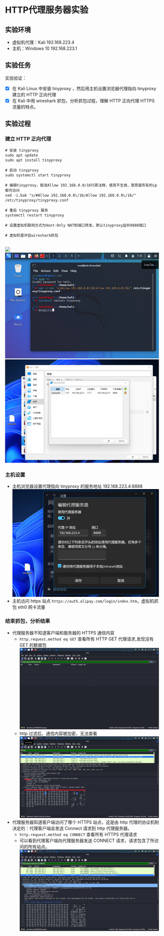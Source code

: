 # HTTP代理服务器实验 

## 实验环境

* 虚拟机代理：Kali 192.168.223.4
* 主机：Windows 10 192.168.223.1

## 实验任务
实验验证：
- [x] 在 Kali Linux 中安装 tinyproxy ，然后用主机设置浏览器代理指向 tinyproxy 建立的 HTTP 正向代理
- [x] 在 Kali 中用 wireshark 抓包，分析抓包过程，理解 HTTP 正向代理 HTTPS 流量的特点。

## 实验过程

### 建立 HTTP 正向代理

```shell
# 安装 tinyproxy
sudo apt update 
sudo apt install tinyproxy

# 启动 tinyproxy
sudo systemctl start tinyproxy

# 编辑tinyproxy，取消Allow 192.168.0.0/16行首注释，使其不生效，意思是所有的ip都可访问
sed -i.bak "s/#Allow 192.168.0.0\/16/Allow 192.168.0.0\/16/" /etc/tinyproxy/tinyproxy.conf

# 重启 tinyproxy 服务
systemctl restart tinyproxy

# 设置虚拟机联网方式为Host-Only NAT和端口转发，默认tinyproxy监听8888端口

# 虚拟机里开启wireshark抓包


```
![](./img/kali的ip.png)
![](./img/初始设置.png)
![](./img/端口转发.png)

### 主机设置

* 主机浏览器设置代理指向 tinyproxy 的服务地址 192.168.223.4:8888
  ![](./img/设置代理.png)
* 主机访问 https 站点 `https://auth.alipay.com/login/index.htm`，虚拟机抓包 eth0 网卡流量

### 结束抓包，分析结果

* 代理服务器不知道客户端和服务器的 HTTPS 通信内容
    * `http.request.method eq GET` 查看所有 HTTP GET 代理请求,发现没有 GET 的数据包
        ![](./img/get.png)
    * http 过滤后，通信内容被加密，无法查看
        ![](./img/http.png)
* 代理服务器知道客户端访问了哪个 HTTPS 站点，这是由 http 代理的协议机制决定的：代理客户端会发送 Connect 请求到 http 代理服务器。
    * `http.request.method eq CONNECT` 查看所有 HTTPS 代理请求
    * 可以看到代理客户端向代理服务器发送 CONNECT 请求，请求包含了所访问的所有站点。
        ![](./img/connect.png)